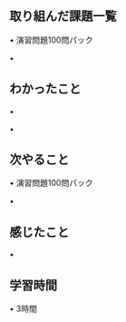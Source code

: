## 取り組んだ課題一覧
• 演習問題100問パック


• 


## わかったこと
• 

• 


## 次やること
• 演習問題100問パック 


• 


## 感じたこと
• 


## 学習時間
• 3時間